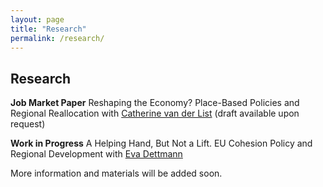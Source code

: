 ```yaml
---
layout: page
title: "Research"
permalink: /research/
---
```


## Research

**Job Market Paper**
Reshaping the Economy? Place-Based Policies and Regional Reallocation
with [Catherine van der List](https://sites.google.com/view/cvanderlist/) (draft available upon request)

**Work in Progress**
A Helping Hand, But Not a Lift. EU Cohesion Policy and Regional Development
with [Eva Dettmann](https://www.iwh-halle.de/ueber-das-iwh/team/detail/eva-dettmann)

More information and materials will be added soon.
